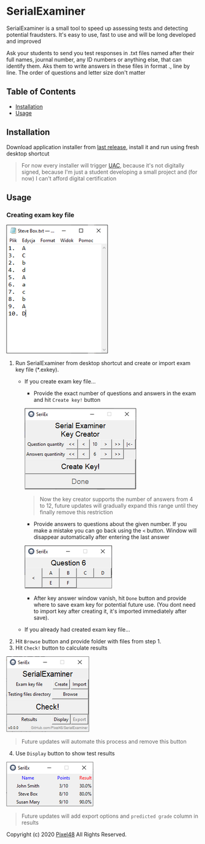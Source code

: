 # SerialExaminer
SerialExaminer is a small tool to speed up assessing tests and detecting potential fraudsters. It's easy to use, fast to use and will be long developed and improved

Ask your students to send you test responses in .txt files named after their full names, journal number, any ID numbers or anything else, that can identify them. Aks them to write answers in these files in format <question number>.<correct answer>, line by line. The order of questions and letter size don't matter

## Table of Contents
- [Installation](https://github.com/Pixel48/SerialExaminer#installation)
- [Usage](https://github.com/Pixel48/SerialExaminer#usage)

## Installation
Download application installer from [last release](https://github.com/Pixel48/SerialExaminer/releases/latest), install it and run using fresh desktop shortcut
> For now every installer will trigger [UAC](https://en.wikipedia.org/wiki/User_Account_Control), because it's not digitally signed, because I'm just a student developing a small project and (for now) I can't afford digital certification

## Usage
### Creating exam key file 
![Exam file example](docs/img/exam_file.png)
1. Run SerialExaminer from desktop shortcut and create or import exam key file (\*.exkey).
   - If you create exam key file...
     - Provide the exact number of questions and answers in the exam and hit `Create key!` button

     ![Key parameters](docs/img/key_parameters.png)
     > Now the key creator supports the number of answers from 4 to 12, future updates will gradually expand this range until they finally remove this restriction

     - Provide answers to questions about the given number. If you make a mistake you can go back using the `<` button. Window will disappear automatically after entering the last answer

     ![Key answers](docs/img/key_ans.png)

     - After key answer window vanish, hit `Done` button and provide where to save exam key for potential future use. (You dont need to import key after creating it, it's imported immediately after save).
   - If you already had created exam key file...
2. Hit `Browse` button and provide folder with files from step 1.
3. Hit `Check!` button to calculate results

![Check button](docs/img/check_button.png)
> Future updates will automate this process and remove this button

4. Use `Display` button to show test results

![Example results table](docs/img/results.png)
> Future updates will add export options and `predicted grade` column in results

Copyright (c) 2020 [Pixel48](https://github.com/Pixel48/) All Rights Reserved.
